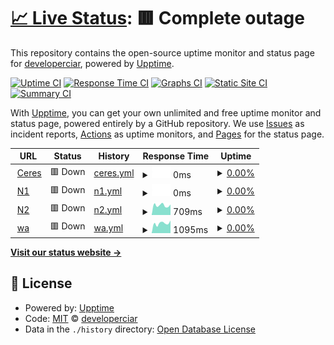 # [📈 Live Status](https://demo.upptime.js.org): <!--live status--> **🟥 Complete outage**

This repository contains the open-source uptime monitor and status page for [developerciar](https://demo.upptime.js.org), powered by [Upptime](https://github.com/upptime/upptime).

[![Uptime CI](https://github.com/developerciar/st_apps/workflows/Uptime%20CI/badge.svg)](https://github.com/developerciar/st_apps/actions?query=workflow%3A%22Uptime+CI%22)
[![Response Time CI](https://github.com/developerciar/st_apps/workflows/Response%20Time%20CI/badge.svg)](https://github.com/developerciar/st_apps/actions?query=workflow%3A%22Response+Time+CI%22)
[![Graphs CI](https://github.com/developerciar/st_apps/workflows/Graphs%20CI/badge.svg)](https://github.com/developerciar/st_apps/actions?query=workflow%3A%22Graphs+CI%22)
[![Static Site CI](https://github.com/developerciar/st_apps/workflows/Static%20Site%20CI/badge.svg)](https://github.com/developerciar/st_apps/actions?query=workflow%3A%22Static+Site+CI%22)
[![Summary CI](https://github.com/developerciar/st_apps/workflows/Summary%20CI/badge.svg)](https://github.com/developerciar/st_apps/actions?query=workflow%3A%22Summary+CI%22)

With [Upptime](https://upptime.js.org), you can get your own unlimited and free uptime monitor and status page, powered entirely by a GitHub repository. We use [Issues](https://github.com/developerciar/st_apps/issues) as incident reports, [Actions](https://github.com/developerciar/st_apps/actions) as uptime monitors, and [Pages](https://demo.upptime.js.org) for the status page.

<!--start: status pages-->
<!-- This summary is generated by Upptime (https://github.com/upptime/upptime) -->
<!-- Do not edit this manually, your changes will be overwritten -->
<!-- prettier-ignore -->
| URL | Status | History | Response Time | Uptime |
| --- | ------ | ------- | ------------- | ------ |
| <img alt="" src="https://icons.duckduckgo.com/ip3/erp.clusterciar.com.ar.ico" height="13"> [Ceres](http://erp.clusterciar.com.ar) | 🟥 Down | [ceres.yml](https://github.com/developerciar/st_apps/commits/HEAD/history/ceres.yml) | <details><summary><img alt="Response time graph" src="./graphs/ceres/response-time-week.png" height="20"> 0ms</summary><br><a href="https://developerciar.github.io/st_apps/history/ceres"><img alt="Response time 1186" src="https://img.shields.io/endpoint?url=https%3A%2F%2Fraw.githubusercontent.com%2Fdeveloperciar%2Fst_apps%2FHEAD%2Fapi%2Fceres%2Fresponse-time.json"></a><br><a href="https://developerciar.github.io/st_apps/history/ceres"><img alt="24-hour response time 0" src="https://img.shields.io/endpoint?url=https%3A%2F%2Fraw.githubusercontent.com%2Fdeveloperciar%2Fst_apps%2FHEAD%2Fapi%2Fceres%2Fresponse-time-day.json"></a><br><a href="https://developerciar.github.io/st_apps/history/ceres"><img alt="7-day response time 0" src="https://img.shields.io/endpoint?url=https%3A%2F%2Fraw.githubusercontent.com%2Fdeveloperciar%2Fst_apps%2FHEAD%2Fapi%2Fceres%2Fresponse-time-week.json"></a><br><a href="https://developerciar.github.io/st_apps/history/ceres"><img alt="30-day response time 0" src="https://img.shields.io/endpoint?url=https%3A%2F%2Fraw.githubusercontent.com%2Fdeveloperciar%2Fst_apps%2FHEAD%2Fapi%2Fceres%2Fresponse-time-month.json"></a><br><a href="https://developerciar.github.io/st_apps/history/ceres"><img alt="1-year response time 1200" src="https://img.shields.io/endpoint?url=https%3A%2F%2Fraw.githubusercontent.com%2Fdeveloperciar%2Fst_apps%2FHEAD%2Fapi%2Fceres%2Fresponse-time-year.json"></a></details> | <details><summary><a href="https://developerciar.github.io/st_apps/history/ceres">0.00%</a></summary><a href="https://developerciar.github.io/st_apps/history/ceres"><img alt="All-time uptime 41.67%" src="https://img.shields.io/endpoint?url=https%3A%2F%2Fraw.githubusercontent.com%2Fdeveloperciar%2Fst_apps%2FHEAD%2Fapi%2Fceres%2Fuptime.json"></a><br><a href="https://developerciar.github.io/st_apps/history/ceres"><img alt="24-hour uptime 0.00%" src="https://img.shields.io/endpoint?url=https%3A%2F%2Fraw.githubusercontent.com%2Fdeveloperciar%2Fst_apps%2FHEAD%2Fapi%2Fceres%2Fuptime-day.json"></a><br><a href="https://developerciar.github.io/st_apps/history/ceres"><img alt="7-day uptime 0.00%" src="https://img.shields.io/endpoint?url=https%3A%2F%2Fraw.githubusercontent.com%2Fdeveloperciar%2Fst_apps%2FHEAD%2Fapi%2Fceres%2Fuptime-week.json"></a><br><a href="https://developerciar.github.io/st_apps/history/ceres"><img alt="30-day uptime 1.38%" src="https://img.shields.io/endpoint?url=https%3A%2F%2Fraw.githubusercontent.com%2Fdeveloperciar%2Fst_apps%2FHEAD%2Fapi%2Fceres%2Fuptime-month.json"></a><br><a href="https://developerciar.github.io/st_apps/history/ceres"><img alt="1-year uptime 0.00%" src="https://img.shields.io/endpoint?url=https%3A%2F%2Fraw.githubusercontent.com%2Fdeveloperciar%2Fst_apps%2FHEAD%2Fapi%2Fceres%2Fuptime-year.json"></a></details>
| <img alt="" src="https://icons.duckduckgo.com/ip3/n1.clusterciar.com.ar.ico" height="13"> [N1](http://n1.clusterciar.com.ar) | 🟥 Down | [n1.yml](https://github.com/developerciar/st_apps/commits/HEAD/history/n1.yml) | <details><summary><img alt="Response time graph" src="./graphs/n1/response-time-week.png" height="20"> 0ms</summary><br><a href="https://developerciar.github.io/st_apps/history/n1"><img alt="Response time 648" src="https://img.shields.io/endpoint?url=https%3A%2F%2Fraw.githubusercontent.com%2Fdeveloperciar%2Fst_apps%2FHEAD%2Fapi%2Fn1%2Fresponse-time.json"></a><br><a href="https://developerciar.github.io/st_apps/history/n1"><img alt="24-hour response time 0" src="https://img.shields.io/endpoint?url=https%3A%2F%2Fraw.githubusercontent.com%2Fdeveloperciar%2Fst_apps%2FHEAD%2Fapi%2Fn1%2Fresponse-time-day.json"></a><br><a href="https://developerciar.github.io/st_apps/history/n1"><img alt="7-day response time 0" src="https://img.shields.io/endpoint?url=https%3A%2F%2Fraw.githubusercontent.com%2Fdeveloperciar%2Fst_apps%2FHEAD%2Fapi%2Fn1%2Fresponse-time-week.json"></a><br><a href="https://developerciar.github.io/st_apps/history/n1"><img alt="30-day response time 0" src="https://img.shields.io/endpoint?url=https%3A%2F%2Fraw.githubusercontent.com%2Fdeveloperciar%2Fst_apps%2FHEAD%2Fapi%2Fn1%2Fresponse-time-month.json"></a><br><a href="https://developerciar.github.io/st_apps/history/n1"><img alt="1-year response time 725" src="https://img.shields.io/endpoint?url=https%3A%2F%2Fraw.githubusercontent.com%2Fdeveloperciar%2Fst_apps%2FHEAD%2Fapi%2Fn1%2Fresponse-time-year.json"></a></details> | <details><summary><a href="https://developerciar.github.io/st_apps/history/n1">0.00%</a></summary><a href="https://developerciar.github.io/st_apps/history/n1"><img alt="All-time uptime 41.18%" src="https://img.shields.io/endpoint?url=https%3A%2F%2Fraw.githubusercontent.com%2Fdeveloperciar%2Fst_apps%2FHEAD%2Fapi%2Fn1%2Fuptime.json"></a><br><a href="https://developerciar.github.io/st_apps/history/n1"><img alt="24-hour uptime 0.00%" src="https://img.shields.io/endpoint?url=https%3A%2F%2Fraw.githubusercontent.com%2Fdeveloperciar%2Fst_apps%2FHEAD%2Fapi%2Fn1%2Fuptime-day.json"></a><br><a href="https://developerciar.github.io/st_apps/history/n1"><img alt="7-day uptime 0.00%" src="https://img.shields.io/endpoint?url=https%3A%2F%2Fraw.githubusercontent.com%2Fdeveloperciar%2Fst_apps%2FHEAD%2Fapi%2Fn1%2Fuptime-week.json"></a><br><a href="https://developerciar.github.io/st_apps/history/n1"><img alt="30-day uptime 1.38%" src="https://img.shields.io/endpoint?url=https%3A%2F%2Fraw.githubusercontent.com%2Fdeveloperciar%2Fst_apps%2FHEAD%2Fapi%2Fn1%2Fuptime-month.json"></a><br><a href="https://developerciar.github.io/st_apps/history/n1"><img alt="1-year uptime 0.00%" src="https://img.shields.io/endpoint?url=https%3A%2F%2Fraw.githubusercontent.com%2Fdeveloperciar%2Fst_apps%2FHEAD%2Fapi%2Fn1%2Fuptime-year.json"></a></details>
| <img alt="" src="https://icons.duckduckgo.com/ip3/n2.clusterciar.com.ar.ico" height="13"> [N2](http://n2.clusterciar.com.ar) | 🟥 Down | [n2.yml](https://github.com/developerciar/st_apps/commits/HEAD/history/n2.yml) | <details><summary><img alt="Response time graph" src="./graphs/n2/response-time-week.png" height="20"> 709ms</summary><br><a href="https://developerciar.github.io/st_apps/history/n2"><img alt="Response time 731" src="https://img.shields.io/endpoint?url=https%3A%2F%2Fraw.githubusercontent.com%2Fdeveloperciar%2Fst_apps%2FHEAD%2Fapi%2Fn2%2Fresponse-time.json"></a><br><a href="https://developerciar.github.io/st_apps/history/n2"><img alt="24-hour response time 539" src="https://img.shields.io/endpoint?url=https%3A%2F%2Fraw.githubusercontent.com%2Fdeveloperciar%2Fst_apps%2FHEAD%2Fapi%2Fn2%2Fresponse-time-day.json"></a><br><a href="https://developerciar.github.io/st_apps/history/n2"><img alt="7-day response time 709" src="https://img.shields.io/endpoint?url=https%3A%2F%2Fraw.githubusercontent.com%2Fdeveloperciar%2Fst_apps%2FHEAD%2Fapi%2Fn2%2Fresponse-time-week.json"></a><br><a href="https://developerciar.github.io/st_apps/history/n2"><img alt="30-day response time 768" src="https://img.shields.io/endpoint?url=https%3A%2F%2Fraw.githubusercontent.com%2Fdeveloperciar%2Fst_apps%2FHEAD%2Fapi%2Fn2%2Fresponse-time-month.json"></a><br><a href="https://developerciar.github.io/st_apps/history/n2"><img alt="1-year response time 723" src="https://img.shields.io/endpoint?url=https%3A%2F%2Fraw.githubusercontent.com%2Fdeveloperciar%2Fst_apps%2FHEAD%2Fapi%2Fn2%2Fresponse-time-year.json"></a></details> | <details><summary><a href="https://developerciar.github.io/st_apps/history/n2">0.00%</a></summary><a href="https://developerciar.github.io/st_apps/history/n2"><img alt="All-time uptime 42.06%" src="https://img.shields.io/endpoint?url=https%3A%2F%2Fraw.githubusercontent.com%2Fdeveloperciar%2Fst_apps%2FHEAD%2Fapi%2Fn2%2Fuptime.json"></a><br><a href="https://developerciar.github.io/st_apps/history/n2"><img alt="24-hour uptime 0.00%" src="https://img.shields.io/endpoint?url=https%3A%2F%2Fraw.githubusercontent.com%2Fdeveloperciar%2Fst_apps%2FHEAD%2Fapi%2Fn2%2Fuptime-day.json"></a><br><a href="https://developerciar.github.io/st_apps/history/n2"><img alt="7-day uptime 0.00%" src="https://img.shields.io/endpoint?url=https%3A%2F%2Fraw.githubusercontent.com%2Fdeveloperciar%2Fst_apps%2FHEAD%2Fapi%2Fn2%2Fuptime-week.json"></a><br><a href="https://developerciar.github.io/st_apps/history/n2"><img alt="30-day uptime 1.38%" src="https://img.shields.io/endpoint?url=https%3A%2F%2Fraw.githubusercontent.com%2Fdeveloperciar%2Fst_apps%2FHEAD%2Fapi%2Fn2%2Fuptime-month.json"></a><br><a href="https://developerciar.github.io/st_apps/history/n2"><img alt="1-year uptime 0.00%" src="https://img.shields.io/endpoint?url=https%3A%2F%2Fraw.githubusercontent.com%2Fdeveloperciar%2Fst_apps%2FHEAD%2Fapi%2Fn2%2Fuptime-year.json"></a></details>
| <img alt="" src="https://icons.duckduckgo.com/ip3/ws.clusterciar.com.ar.ico" height="13"> [wa](http://ws.clusterciar.com.ar) | 🟥 Down | [wa.yml](https://github.com/developerciar/st_apps/commits/HEAD/history/wa.yml) | <details><summary><img alt="Response time graph" src="./graphs/wa/response-time-week.png" height="20"> 1095ms</summary><br><a href="https://developerciar.github.io/st_apps/history/wa"><img alt="Response time 1055" src="https://img.shields.io/endpoint?url=https%3A%2F%2Fraw.githubusercontent.com%2Fdeveloperciar%2Fst_apps%2FHEAD%2Fapi%2Fwa%2Fresponse-time.json"></a><br><a href="https://developerciar.github.io/st_apps/history/wa"><img alt="24-hour response time 1149" src="https://img.shields.io/endpoint?url=https%3A%2F%2Fraw.githubusercontent.com%2Fdeveloperciar%2Fst_apps%2FHEAD%2Fapi%2Fwa%2Fresponse-time-day.json"></a><br><a href="https://developerciar.github.io/st_apps/history/wa"><img alt="7-day response time 1095" src="https://img.shields.io/endpoint?url=https%3A%2F%2Fraw.githubusercontent.com%2Fdeveloperciar%2Fst_apps%2FHEAD%2Fapi%2Fwa%2Fresponse-time-week.json"></a><br><a href="https://developerciar.github.io/st_apps/history/wa"><img alt="30-day response time 1098" src="https://img.shields.io/endpoint?url=https%3A%2F%2Fraw.githubusercontent.com%2Fdeveloperciar%2Fst_apps%2FHEAD%2Fapi%2Fwa%2Fresponse-time-month.json"></a><br><a href="https://developerciar.github.io/st_apps/history/wa"><img alt="1-year response time 1062" src="https://img.shields.io/endpoint?url=https%3A%2F%2Fraw.githubusercontent.com%2Fdeveloperciar%2Fst_apps%2FHEAD%2Fapi%2Fwa%2Fresponse-time-year.json"></a></details> | <details><summary><a href="https://developerciar.github.io/st_apps/history/wa">0.00%</a></summary><a href="https://developerciar.github.io/st_apps/history/wa"><img alt="All-time uptime 40.76%" src="https://img.shields.io/endpoint?url=https%3A%2F%2Fraw.githubusercontent.com%2Fdeveloperciar%2Fst_apps%2FHEAD%2Fapi%2Fwa%2Fuptime.json"></a><br><a href="https://developerciar.github.io/st_apps/history/wa"><img alt="24-hour uptime 0.00%" src="https://img.shields.io/endpoint?url=https%3A%2F%2Fraw.githubusercontent.com%2Fdeveloperciar%2Fst_apps%2FHEAD%2Fapi%2Fwa%2Fuptime-day.json"></a><br><a href="https://developerciar.github.io/st_apps/history/wa"><img alt="7-day uptime 0.00%" src="https://img.shields.io/endpoint?url=https%3A%2F%2Fraw.githubusercontent.com%2Fdeveloperciar%2Fst_apps%2FHEAD%2Fapi%2Fwa%2Fuptime-week.json"></a><br><a href="https://developerciar.github.io/st_apps/history/wa"><img alt="30-day uptime 1.38%" src="https://img.shields.io/endpoint?url=https%3A%2F%2Fraw.githubusercontent.com%2Fdeveloperciar%2Fst_apps%2FHEAD%2Fapi%2Fwa%2Fuptime-month.json"></a><br><a href="https://developerciar.github.io/st_apps/history/wa"><img alt="1-year uptime 0.00%" src="https://img.shields.io/endpoint?url=https%3A%2F%2Fraw.githubusercontent.com%2Fdeveloperciar%2Fst_apps%2FHEAD%2Fapi%2Fwa%2Fuptime-year.json"></a></details>

<!--end: status pages-->

[**Visit our status website →**](https://demo.upptime.js.org)

## 📄 License

- Powered by: [Upptime](https://github.com/upptime/upptime)
- Code: [MIT](./LICENSE) © [developerciar](https://demo.upptime.js.org)
- Data in the `./history` directory: [Open Database License](https://opendatacommons.org/licenses/odbl/1-0/)

